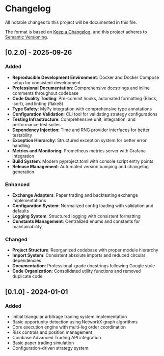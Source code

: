 # Changelog

All notable changes to this project will be documented in this file.

The format is based on [Keep a Changelog](https://keepachangelog.com/en/1.0.0/),
and this project adheres to [Semantic Versioning](https://semver.org/spec/v2.0.0.html).

## [0.2.0] - 2025-09-26

### Added
- **Reproducible Development Environment**: Docker and Docker Compose setup for consistent development
- **Professional Documentation**: Comprehensive docstrings and inline comments throughout codebase
- **Code Quality Tooling**: Pre-commit hooks, automated formatting (Black, isort), and linting (flake8)
- **Type Safety**: MyPy integration with comprehensive type annotations
- **Configuration Validation**: CLI tool for validating strategy configurations
- **Testing Infrastructure**: Comprehensive unit, integration, and performance test suites
- **Dependency Injection**: Time and RNG provider interfaces for better testability
- **Exception Hierarchy**: Structured exception system for better error handling
- **Metrics and Monitoring**: Prometheus metrics server with Grafana integration
- **Build System**: Modern pyproject.toml with console script entry points
- **Release Management**: Automated version bumping and changelog generation

### Enhanced
- **Exchange Adapters**: Paper trading and backtesting exchange implementations
- **Configuration System**: Normalized config loading with validation and defaults
- **Logging System**: Structured logging with consistent formatting
- **Constants Management**: Centralized enums and constants for maintainability

### Changed
- **Project Structure**: Reorganized codebase with proper module hierarchy
- **Import System**: Consistent absolute imports and reduced circular dependencies
- **Documentation**: Professional-grade docstrings following Google style
- **Code Organization**: Consolidated utility functions and removed duplicate code

## [0.1.0] - 2024-01-01

### Added
- Initial triangular arbitrage trading system implementation
- Basic opportunity detection using NetworkX graph algorithms
- Core execution engine with multi-leg order coordination
- Risk controls and position management
- Coinbase Advanced Trading API integration
- Basic paper trading simulation
- Configuration-driven strategy system
